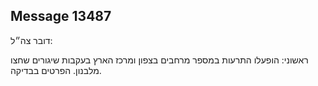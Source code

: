 ## Message 13487

דובר צה״ל:

ראשוני: הופעלו התרעות במספר מרחבים בצפון ומרכז הארץ בעקבות שיגורים שחצו מלבנון. הפרטים בבדיקה.

